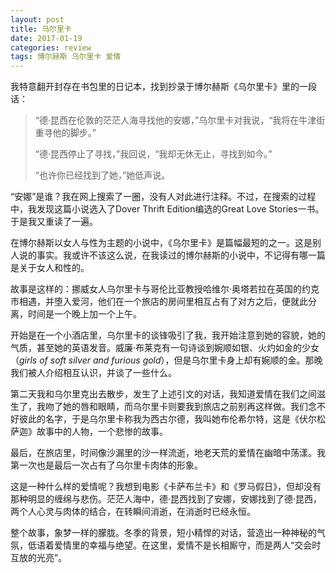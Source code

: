 ```yaml
---
layout: post
title: 乌尔里卡
date: 2017-01-19
categories: review
tags: 博尔赫斯 乌尔里卡 爱情
---
```


我特意翻开封存在书包里的日记本，找到抄录于博尔赫斯《乌尔里卡》里的一段话：

> “德·昆西在伦敦的茫茫人海寻找他的安娜，”乌尔里卡对我说，“我将在牛津街重寻他的脚步。”
> 
> “德·昆西停止了寻找，”我回说，“我却无休无止，寻找到如今。”
> 
> “也许你已经找到了她，”她低声说。

“安娜”是谁？我在网上搜索了一圈，没有人对此进行注释。不过，在搜索的过程中，我发现这篇小说选入了Dover Thrift Edition编选的Great Love Stories一书。于是我又重读了一遍。

在博尔赫斯以女人与性为主题的小说中，《乌尔里卡》是篇幅最短的之一。这是别人说的事实。我或许不该这么说，在我读过的博尔赫斯的小说中，不记得有哪一篇是关于女人和性的。

故事是这样的：挪威女人乌尔里卡与哥伦比亚教授哈维尔·奥塔若拉在英国的约克市相遇，并堕入爱河，他们在一个旅店的房间里相互占有了对方之后，便就此分离，时间是一个晚上加一个上午。

开始是在一个小酒店里，乌尔里卡的谈锋吸引了我，我开始注意到她的容貌，她的气质，甚至她的英语发音。威廉·布莱克有一句诗谈到婉顺如银、火灼如金的少女（*girls of soft silver and furious gold*），但是乌尔里卡身上却有婉顺的金。那晚我们被人介绍相互认识，并谈了一些什么。

第二天我和乌尔里克出去散步，发生了上述引文的对话，我知道爱情在我们之间滋生了，我吻了她的唇和眼睛，而乌尔里卡则要我到旅店之前别再这样做。我们念不好彼此的名字，于是乌尔里卡称我为西古尔德，我叫她布伦希尔特，这是《伏尔松萨迦》故事中的人物，一个悲惨的故事。

最后，在旅店里，时间像沙漏里的沙一样流逝，地老天荒的爱情在幽暗中荡漾。我第一次也是最后一次占有了乌尔里卡肉体的形象。

这是一种什么样的爱情呢？我想到电影《卡萨布兰卡》和《罗马假日》，但却没有那种明显的缠绵与悲伤。茫茫人海中，德·昆西找到了安娜，安娜找到了德·昆西，两个人心灵与肉体的结合，在转瞬间消逝，在消逝时已经永恒。

整个故事，象梦一样的朦胧。冬季的背景，短小精悍的对话，营造出一种神秘的气氛，低语着爱情里的幸福与绝望。在这里，爱情不是长相厮守，而是两人“交会时互放的光亮”。
